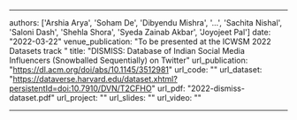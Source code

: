 ---

authors: ['Arshia Arya', 'Soham De', 'Dibyendu Mishra', '...', 'Sachita Nishal', 'Saloni Dash', 'Shehla Shora', 'Syeda Zainab Akbar', 'Joyojeet Pal']
date: "2022-03-22"
venue_publication: "To be presented at the ICWSM 2022 Datasets track "
title: "DISMISS: Database of Indian Social Media Influencers (Snowballed Sequentially) on Twitter"
url_publication: "https://dl.acm.org/doi/abs/10.1145/3512981"
url_code: ""
url_dataset: "https://dataverse.harvard.edu/dataset.xhtml?persistentId=doi:10.7910/DVN/T2CFHO"
url_pdf: "2022-dismiss-dataset.pdf"
url_project: ""
url_slides: ""
url_video: ""

---